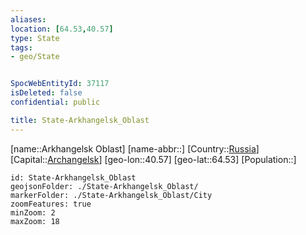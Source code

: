 ```yaml
---
aliases: 
location: [64.53,40.57]
type: State
tags:
- geo/State


SpocWebEntityId: 37117
isDeleted: false
confidential: public

title: State-Arkhangelsk_Oblast
---
```

[name::Arkhangelsk Oblast]
[name-abbr::]
[Country::[Russia](geo/Continent/Europe/Russia.md)]
[Capital::[Archangelsk](geo/Continent/Europe/Russia/City/Archangelsk.md)]
[geo-lon::40.57]
[geo-lat::64.53]
[Population::]



```leaflet
id: State-Arkhangelsk_Oblast
geojsonFolder: ./State-Arkhangelsk_Oblast/
markerFolder: ./State-Arkhangelsk_Oblast/City
zoomFeatures: true 
minZoom: 2 
maxZoom: 18
```



